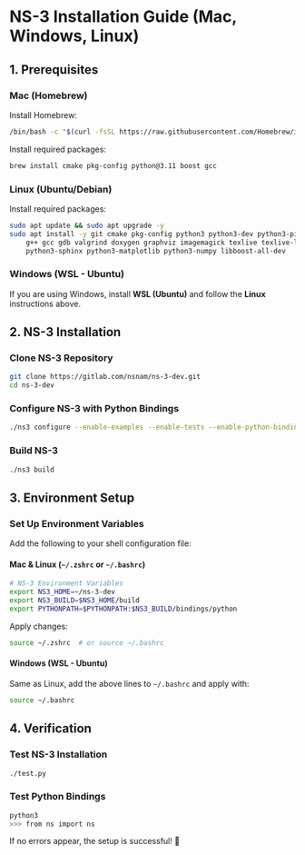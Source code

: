 # NS-3 Installation Guide (Mac, Windows, Linux)

## **1. Prerequisites**

### **Mac (Homebrew)**

Install Homebrew:

```sh
/bin/bash -c "$(curl -fsSL https://raw.githubusercontent.com/Homebrew/install/HEAD/install.sh)"
```

Install required packages:

```sh
brew install cmake pkg-config python@3.11 boost gcc
```

### **Linux (Ubuntu/Debian)**

Install required packages:

```sh
sudo apt update && sudo apt upgrade -y
sudo apt install -y git cmake pkg-config python3 python3-dev python3-pip python3-setuptools python3-wheel \
    g++ gcc gdb valgrind doxygen graphviz imagemagick texlive texlive-latex-extra texlive-fonts-recommended \
    python3-sphinx python3-matplotlib python3-numpy libboost-all-dev
```

### **Windows (WSL - Ubuntu)**

If you are using Windows, install **WSL (Ubuntu)** and follow the **Linux** instructions above.

## **2. NS-3 Installation**

### **Clone NS-3 Repository**

```sh
git clone https://gitlab.com/nsnam/ns-3-dev.git
cd ns-3-dev
```

### **Configure NS-3 with Python Bindings**

```sh
./ns3 configure --enable-examples --enable-tests --enable-python-bindings
```

### **Build NS-3**

```sh
./ns3 build
```

## **3. Environment Setup**

### **Set Up Environment Variables**

Add the following to your shell configuration file:

#### **Mac & Linux** (`~/.zshrc` or `~/.bashrc`)

```sh
# NS-3 Environment Variables
export NS3_HOME=~/ns-3-dev
export NS3_BUILD=$NS3_HOME/build
export PYTHONPATH=$PYTHONPATH:$NS3_BUILD/bindings/python
```

Apply changes:

```sh
source ~/.zshrc  # or source ~/.bashrc
```

#### **Windows (WSL - Ubuntu)**

Same as Linux, add the above lines to `~/.bashrc` and apply with:

```sh
source ~/.bashrc
```

## **4. Verification**

### **Test NS-3 Installation**

```sh
./test.py
```

### **Test Python Bindings**

```sh
python3
>>> from ns import ns
```

If no errors appear, the setup is successful! 🚀

